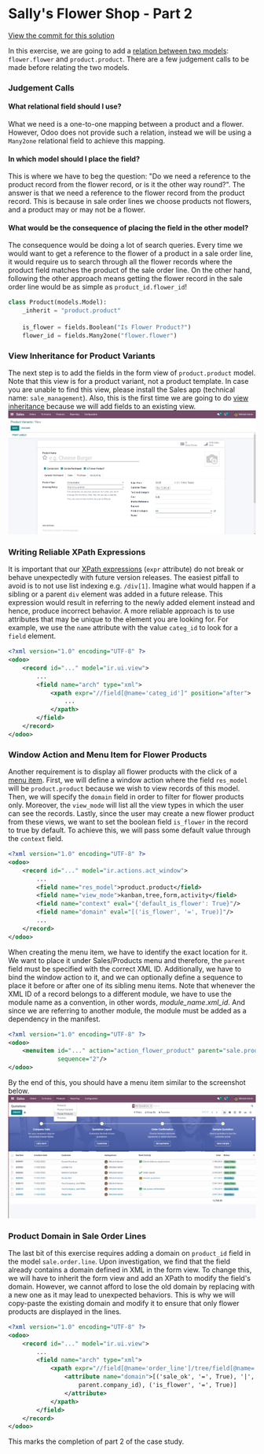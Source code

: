 # Sally's Flower Shop - Part 2

[View the commit for this solution](https://github.com/odoo-ps/psae-btco/commit/bfc90b73ec1030971c4b4350c8ae35f9284b3036)

In this exercise, we are going to add
a [relation between two models](https://www.odoo.com/documentation/16.0/developer/howtos/backend.html#relations-between-models): `flower.flower`
and `product.product`. There are
a few judgement calls to be made before relating the two models.

### Judgement Calls

#### What relational field should I use?

What we need is a one-to-one mapping between a product and a flower. However, Odoo does not provide such a relation,
instead we will be using a `Many2one` relational field to achieve this mapping.

#### In which model should I place the field?

This is where we have to beg the question: "Do we need a reference to the product record from the flower record, or is
it the other way round?". The answer is that we need a reference to the flower record from the product record. This is
because in sale order lines we choose products not flowers, and a product may or may not be a flower.

#### What would be the consequence of placing the field in the other model?

The consequence would be doing a lot of search queries. Every time we would want to get a reference to the flower of a
product in a sale order line, it would require us to search through all the flower records where the product field
matches the product of the sale order line. On the other hand, following the other approach means getting the flower
record in the sale order line would be as simple as `product_id.flower_id`!

```python
class Product(models.Model):
    _inherit = "product.product"

    is_flower = fields.Boolean("Is Flower Product?")
    flower_id = fields.Many2one("flower.flower")
```

<GitHubButton link="https://github.com/odoo-ps/psae-btco/blob/6adc65ac5398ed486c352d4f6dec770467a4f36e/flower_shop/models/product.py#L10"></GitHubButton>

### View Inheritance for Product Variants

The next step is to add the fields in the form view of `product.product` model. Note that this view is for a product
variant, not a product template. In case you are unable to find this view, please install the Sales app (technical
name: `sale_management`). Also, this is the first time we are going to
do [view inheritance](https://www.odoo.com/documentation/16.0/developer/howtos/rdtraining/13_inheritance.html#view-inheritance)
because we will add fields to
an existing view.
![Form view of product.product](../.vuepress/assets/images/part-2-img-1.png)

### Writing Reliable XPath Expressions

It is important that
our [XPath expressions](https://www.odoo.com/documentation/16.0/developer/reference/backend/views.html#inheritance-specs) (`expr`
attribute) do not break or behave unexpectedly with future version releases. The easiest pitfall to avoid is to not use
list indexing e.g. `/div[1]`. Imagine what would happen if a sibling or a parent `div` element was added in a future
release. This expression would result in referring to the newly added element instead and hence, produce incorrect
behavior. A more reliable approach is to use attributes that may be unique to the element you are looking for. For
example, we use the `name` attribute with the value `categ_id` to look for a `field` element.

```xml
<?xml version="1.0" encoding="UTF-8" ?>
<odoo>
    <record id="..." model="ir.ui.view">
        ...
        <field name="arch" type="xml">
            <xpath expr="//field[@name='categ_id']" position="after">
                ...
            </xpath>
        </field>
    </record>
</odoo>
```

<GitHubButton link="https://github.com/odoo-ps/psae-btco/blob/6adc65ac5398ed486c352d4f6dec770467a4f36e/flower_shop/views/product_views.xml#L14"></GitHubButton>

### Window Action and Menu Item for Flower Products

Another requirement is to display all flower products with the click of
a [menu item](https://www.odoo.com/documentation/16.0/developer/howtos/backend.html#actions-and-menus). First, we will
define a window action where the field `res_model` will be `product.product` because we wish to view records of this
model. Then, we will specify the `domain` field in order to filter for flower products only. Moreover, the `view_mode`
will list all the view types in which the user can see the records. Lastly, since the user may create a new flower
product from these views, we want to set the boolean field `is_flower` in the record to true by default. To achieve
this, we will pass some default value through the `context` field.

```xml
<?xml version="1.0" encoding="UTF-8" ?>
<odoo>
    <record id="..." model="ir.actions.act_window">
        ...
        <field name="res_model">product.product</field>
        <field name="view_mode">kanban,tree,form,activity</field>
        <field name="context" eval="{'default_is_flower': True}"/>
        <field name="domain" eval="[('is_flower', '=', True)]"/>
        ...
    </record>
</odoo>
```

<GitHubButton link="https://github.com/odoo-ps/psae-btco/blob/6adc65ac5398ed486c352d4f6dec770467a4f36e/flower_shop/data/actions.xml#L9"></GitHubButton>

When creating the menu item, we have to identify the exact location for it. We want to place it under
Sales/Products menu and therefore, the `parent` field must be specified with the correct XML ID. Additionally, we have
to bind the window action to it, and we can optionally define a sequence to place it before or after one of its
sibling menu items. Note that whenever the XML ID of a record belongs to a different module, we have to use the module
name as a convention, in other words, _module_name.xml_id_. And since we are referring to another module, the module
must be added as a dependency in the manifest.

```xml
<?xml version="1.0" encoding="UTF-8" ?>
<odoo>
    <menuitem id="..." action="action_flower_product" parent="sale.product_menu_catalog"
              sequence="2"/>
</odoo>
```

<GitHubButton link="https://github.com/odoo-ps/psae-btco/blob/6adc65ac5398ed486c352d4f6dec770467a4f36e/flower_shop/views/menu_items.xml#L8"></GitHubButton>

By the end of this, you should have a menu item similar to the screenshot below.
![Menu item for flower products](../.vuepress/assets/images/part-2-img-2.png)

### Product Domain in Sale Order Lines

The last bit of this exercise requires adding a domain on `product_id` field in the model `sale.order.line`. Upon
investigation, we find that the field already contains a domain defined in XML in the form view. To change this, we will
have to inherit the form view and add an XPath to modify the field's domain. However, we cannot afford to lose the old
domain by replacing with a new one as it may lead to unexpected behaviors. This is why we will copy-paste the existing
domain and modify it to ensure that only flower products are displayed in the lines.

```xml
<?xml version="1.0" encoding="UTF-8" ?>
<odoo>
    <record id="..." model="ir.ui.view">
        ...
        <field name="arch" type="xml">
            <xpath expr="//field[@name='order_line']/tree/field[@name='product_id']" position="attributes">
                <attribute name="domain">[('sale_ok', '=', True), '|', ('company_id', '=', False), ('company_id', '=',
                    parent.company_id), ('is_flower', '=', True)]
                </attribute>
            </xpath>
        </field>
    </record>
</odoo>
```

<GitHubButton link="https://github.com/odoo-ps/psae-btco/blob/6adc65ac5398ed486c352d4f6dec770467a4f36e/flower_shop/views/sale_order_views.xml"></GitHubButton>

This marks the completion of part 2 of the case study.